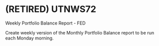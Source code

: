 # (RETIRED) UTNWS72
Weekly Portfolio Balance Report - FED

Create weekly version of the Monthly Portfolio Balance report to be run each Monday morning.
